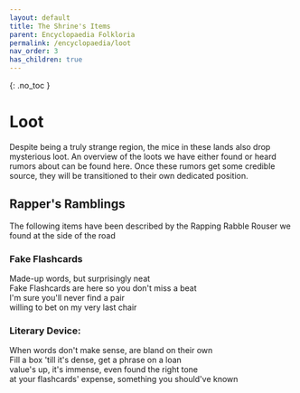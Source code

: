 ```yaml
---
layout: default
title: The Shrine's Items
parent: Encyclopaedia Folkloria
permalink: /encyclopaedia/loot
nav_order: 3
has_children: true
---
```


{: .no_toc }

# Loot

Despite being a truly strange region, the mice in these lands also drop mysterious loot. An overview of the loots we have either found or heard rumors about can be found here. Once these rumors get some credible source, they will be transitioned to their own dedicated position.

## Rapper's Ramblings
The following items have been described by the Rapping Rabble Rouser we found at the side of the road
### Fake Flashcards
Made-up words, but surprisingly neat  
Fake Flashcards are here so you don't miss a beat  
I'm sure you'll never find a pair  
willing to bet on my very last chair

### Literary Device:
When words don't make sense, are bland on their own  
Fill a box 'till it's dense, get a phrase on a loan  
value's up, it's immense, even found the right tone  
at your flashcards' expense, something you should've known